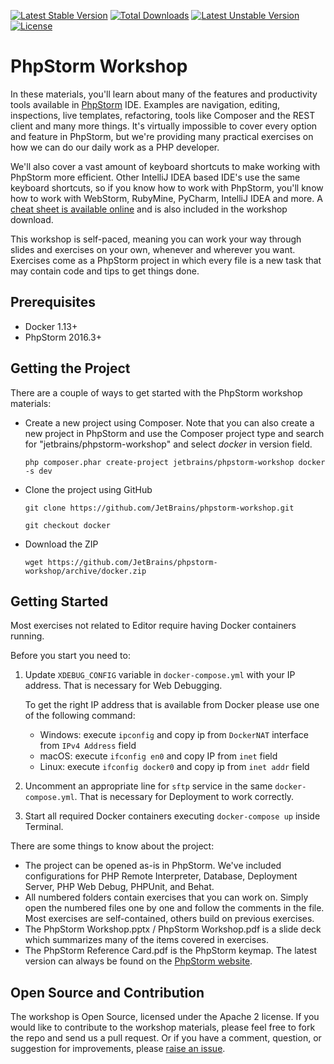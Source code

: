 [![Latest Stable Version](https://poser.pugx.org/jetbrains/phpstorm-workshop/v/stable.png)](https://packagist.org/packages/jetbrains/phpstorm-workshop) [![Total Downloads](https://poser.pugx.org/jetbrains/phpstorm-workshop/downloads.png)](https://packagist.org/packages/jetbrains/phpstorm-workshop) [![Latest Unstable Version](https://poser.pugx.org/jetbrains/phpstorm-workshop/v/unstable.png)](https://packagist.org/packages/jetbrains/phpstorm-workshop) [![License](https://poser.pugx.org/jetbrains/phpstorm-workshop/license.png)](https://packagist.org/packages/jetbrains/phpstorm-workshop)

# PhpStorm Workshop

In these materials, you'll learn about many of the features and productivity tools available in [PhpStorm](http://www.jetbrains.com/phpstorm) IDE. 
Examples are navigation, editing, inspections, live templates, refactoring, tools like Composer and the REST client and many more things.
 It's virtually impossible to cover every option and feature in PhpStorm, but we're providing many practical exercises on how we can do our daily work as a PHP developer.

We'll also cover a vast amount of keyboard shortcuts to make working with PhpStorm more efficient. Other IntelliJ IDEA 
based IDE's use the same keyboard shortcuts, so if you know how to work with PhpStorm, you'll know how to work with 
WebStorm, RubyMine, PyCharm, IntelliJ IDEA and more. A [cheat sheet is available online](http://bit.ly/1Ni0XJ0) 
and is also included in the workshop download.

This workshop is self-paced, meaning you can work your way through slides and exercises on your own, whenever and wherever you want. 
Exercises come as a PhpStorm project in which every file is a new task that may contain code and tips to get things done.

## Prerequisites

* Docker 1.13+
* PhpStorm 2016.3+

## Getting the Project
There are a couple of ways to get started with the PhpStorm workshop materials:

* Create a new project using Composer. Note that you can also create a new project in PhpStorm 
and use the Composer project type and search for "jetbrains/phpstorm-workshop" and select *docker* in version field.

    ``php composer.phar create-project jetbrains/phpstorm-workshop docker -s dev``

* Clone the project using GitHub

    ``git clone https://github.com/JetBrains/phpstorm-workshop.git``
    
    ``git checkout docker``

* Download the ZIP

    ``wget https://github.com/JetBrains/phpstorm-workshop/archive/docker.zip``

## Getting Started
Most exercises not related to Editor require having Docker containers running. 

Before you start you need to:

1. Update `XDEBUG_CONFIG` variable in `docker-compose.yml` with your IP address. That is necessary for Web Debugging.
 
    To get the right IP address that is available from Docker please use one of the following command:
    
    * Windows:  execute `ipconfig` and copy ip from `DockerNAT` interface from `IPv4 Address` field
    * macOS: execute `ifconfig en0` and copy IP from `inet` field
    * Linux: execute `ifconfig docker0` and copy ip from `inet addr` field

2. Uncomment an appropriate line for `sftp` service in the same `docker-compose.yml`. That is necessary for Deployment to work correctly.
3. Start all required Docker containers executing `docker-compose up` inside Terminal.

There are some things to know about the project:

* The project can be opened as-is in PhpStorm. We've included configurations for PHP Remote Interpreter, Database, Deployment Server, PHP Web Debug, PHPUnit, and Behat.
* All numbered folders contain exercises that you can work on. Simply open the numbered files one by one and follow the comments in the file. Most exercises are self-contained, others build on previous exercises.
* The PhpStorm Workshop.pptx / PhpStorm Workshop.pdf is a slide deck which summarizes many of the items covered in exercises.
* The PhpStorm Reference Card.pdf is the PhpStorm keymap. The latest version can always be found on the [PhpStorm website](http://bit.ly/1Ni0XJ0).

## Open Source and Contribution
The workshop is Open Source, licensed under the Apache 2 license. If you would like to contribute to the workshop materials, 
please feel free to fork the repo and send us a pull request. Or if you have a comment, question, or suggestion for improvements, 
please [raise an issue](https://github.com/JetBrains/phpstorm-workshop/issues).
